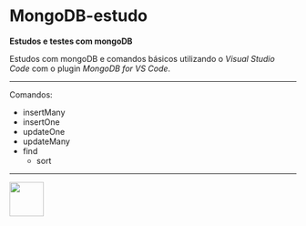 # MongoDB-estudo

**Estudos e testes com mongoDB**

Estudos com mongoDB e comandos básicos utilizando o *Visual Studio Code* com o plugin *MongoDB for VS Code*.

<hr/>

Comandos:
 - insertMany
 - insertOne
 - updateOne
 - updateMany
 - find
    - sort


<hr/>

<img width="60" src="https://cdn.jsdelivr.net/gh/devicons/devicon/icons/mongodb/mongodb-original-wordmark.svg" />
          
